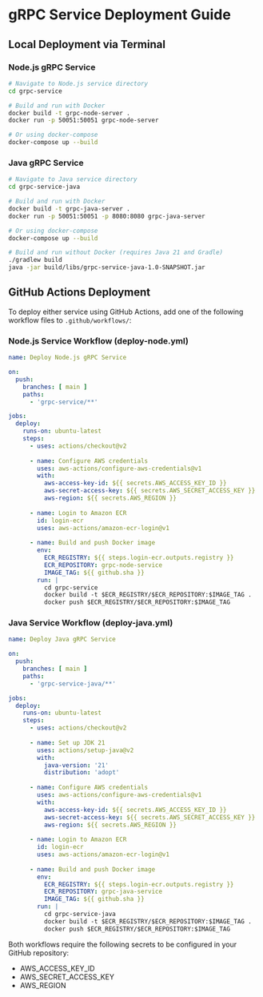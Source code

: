 # gRPC Service Deployment Guide

## Local Deployment via Terminal

### Node.js gRPC Service
```bash
# Navigate to Node.js service directory
cd grpc-service

# Build and run with Docker
docker build -t grpc-node-server .
docker run -p 50051:50051 grpc-node-server

# Or using docker-compose
docker-compose up --build
```

### Java gRPC Service
```bash
# Navigate to Java service directory
cd grpc-service-java

# Build and run with Docker
docker build -t grpc-java-server .
docker run -p 50051:50051 -p 8080:8080 grpc-java-server

# Or using docker-compose
docker-compose up --build

# Build and run without Docker (requires Java 21 and Gradle)
./gradlew build
java -jar build/libs/grpc-service-java-1.0-SNAPSHOT.jar
```

## GitHub Actions Deployment

To deploy either service using GitHub Actions, add one of the following workflow files to `.github/workflows/`:

### Node.js Service Workflow (deploy-node.yml)
```yaml
name: Deploy Node.js gRPC Service

on:
  push:
    branches: [ main ]
    paths:
      - 'grpc-service/**'

jobs:
  deploy:
    runs-on: ubuntu-latest
    steps:
      - uses: actions/checkout@v2
      
      - name: Configure AWS credentials
        uses: aws-actions/configure-aws-credentials@v1
        with:
          aws-access-key-id: ${{ secrets.AWS_ACCESS_KEY_ID }}
          aws-secret-access-key: ${{ secrets.AWS_SECRET_ACCESS_KEY }}
          aws-region: ${{ secrets.AWS_REGION }}
      
      - name: Login to Amazon ECR
        id: login-ecr
        uses: aws-actions/amazon-ecr-login@v1
      
      - name: Build and push Docker image
        env:
          ECR_REGISTRY: ${{ steps.login-ecr.outputs.registry }}
          ECR_REPOSITORY: grpc-node-service
          IMAGE_TAG: ${{ github.sha }}
        run: |
          cd grpc-service
          docker build -t $ECR_REGISTRY/$ECR_REPOSITORY:$IMAGE_TAG .
          docker push $ECR_REGISTRY/$ECR_REPOSITORY:$IMAGE_TAG
```

### Java Service Workflow (deploy-java.yml)
```yaml
name: Deploy Java gRPC Service

on:
  push:
    branches: [ main ]
    paths:
      - 'grpc-service-java/**'

jobs:
  deploy:
    runs-on: ubuntu-latest
    steps:
      - uses: actions/checkout@v2
      
      - name: Set up JDK 21
        uses: actions/setup-java@v2
        with:
          java-version: '21'
          distribution: 'adopt'
      
      - name: Configure AWS credentials
        uses: aws-actions/configure-aws-credentials@v1
        with:
          aws-access-key-id: ${{ secrets.AWS_ACCESS_KEY_ID }}
          aws-secret-access-key: ${{ secrets.AWS_SECRET_ACCESS_KEY }}
          aws-region: ${{ secrets.AWS_REGION }}
      
      - name: Login to Amazon ECR
        id: login-ecr
        uses: aws-actions/amazon-ecr-login@v1
      
      - name: Build and push Docker image
        env:
          ECR_REGISTRY: ${{ steps.login-ecr.outputs.registry }}
          ECR_REPOSITORY: grpc-java-service
          IMAGE_TAG: ${{ github.sha }}
        run: |
          cd grpc-service-java
          docker build -t $ECR_REGISTRY/$ECR_REPOSITORY:$IMAGE_TAG .
          docker push $ECR_REGISTRY/$ECR_REPOSITORY:$IMAGE_TAG
```

Both workflows require the following secrets to be configured in your GitHub repository:
- AWS_ACCESS_KEY_ID
- AWS_SECRET_ACCESS_KEY 
- AWS_REGION